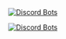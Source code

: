
<a href="https://discordbots.org/bot/365958655926992896">
  <img src="https://discordbots.org/api/widget/status/365958655926992896.svg" alt="Discord Bots" />
</a>

[![Discord Bots](https://discordbots.org/api/widget/status/365958655926992896.svg)](https://discordbots.org/bot/365958655926992896)
